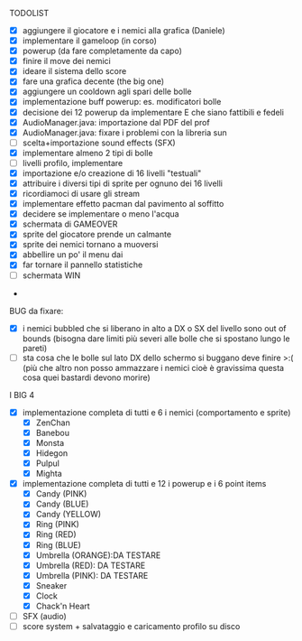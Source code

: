 TODOLIST  
- [x] aggiungere il giocatore e i nemici alla grafica (Daniele)
- [x] implementare il gameloop (in corso) 
- [x] powerup (da fare completamente da capo)
- [x] finire il move dei nemici 
- [x] ideare il sistema dello score 
- [x] fare una grafica decente (the big one)
- [x] aggiungere un cooldown agli spari delle bolle
- [x] implementazione buff powerup: es. modificatori bolle
- [x] decisione dei 12 powerup da implementare E che siano fattibili e fedeli
- [x] AudioManager.java: importazione dal PDF del prof
- [x] AudioManager.java: fixare i problemi con la libreria sun
- [ ] scelta+importazione sound effects (SFX)
- [x] implementare almeno 2 tipi di bolle
- [ ] livelli profilo, implementare 
- [x] importazione e/o creazione di 16 livelli "testuali"
- [x] attribuire i diversi tipi di sprite per ognuno dei 16 livelli
- [x] ricordiamoci di usare gli stream
- [x] implementare effetto pacman dal pavimento al soffitto
- [x] decidere se implementare o meno l'acqua
- [x] schermata di GAMEOVER
- [x] sprite del giocatore prende un calmante 
- [x] sprite dei nemici tornano a muoversi
- [x] abbellire un po' il menu dai
- [x] far tornare il pannello statistiche
- [ ] schermata WIN
- 

BUG da fixare:
- [x] i nemici bubbled che si liberano in alto a DX o SX del livello sono out of bounds (bisogna dare limiti più severi alle bolle che si spostano lungo le pareti)
- [ ] sta cosa che le bolle sul lato DX dello schermo si buggano deve finire >:( (più che altro non posso ammazzare i nemici cioè è gravissima questa cosa quei bastardi devono morire)

I BIG 4
- [x] implementazione completa di tutti e 6 i nemici (comportamento e sprite)
    - [x] ZenChan
    - [x] Banebou
    - [x] Monsta
    - [x] Hidegon
    - [x] Pulpul
    - [x] Mighta
- [x] implementazione completa di tutti e 12 i powerup e i 6 point items
    - [x] Candy (PINK)
    - [x] Candy (BLUE)
    - [x] Candy (YELLOW)
    - [x] Ring (PINK)
    - [x] Ring (RED)
    - [x] Ring (BLUE)
    - [x] Umbrella (ORANGE):DA TESTARE
    - [x] Umbrella (RED):   DA TESTARE
    - [x] Umbrella (PINK):  DA TESTARE
    - [x] Sneaker
    - [x] Clock
    - [x] Chack'n Heart
- [ ] SFX (audio)
- [ ] score system + salvataggio e caricamento profilo su disco
